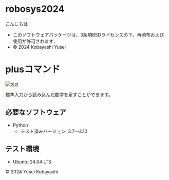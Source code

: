 # robosys2024
こんにちは
- このソフトウェアパッケージは，3条項BSDライセンスの下，再頒布および使用が許可されます．
- © 2024 Kobayashi Yusei
# plusコマンド
[![test](https://github.com/KobayashiYusei/robosys2024/actions/workflows/test.yml/badge.svg)](https://github.com/KobayashiYusei/robosys2024/actions/workflows/test.yml)

標準入力から読み込んだ数字を足すことができます。



## 必要なソフトウェア
- Python
  - テスト済みバージョン: 3.7〜3.10

## テスト環境
- Ubuntu 24.04 LTS

© 2024 Yusei Kobayashi
